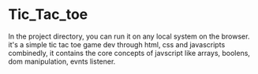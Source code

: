 # Tic_Tac_toe
In the project directory, you can run it on any local system on the browser.
it's a simple tic tac toe game dev through html, css and javascripts combinedly, it contains the core concepts of javscript like arrays, boolens, dom manipulation, evnts listener.
